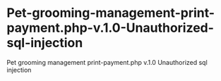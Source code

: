 # Pet-grooming-management-print-payment.php-v.1.0-Unauthorized-sql-injection
Pet grooming management print-payment.php  v.1.0 Unauthorized sql injection
